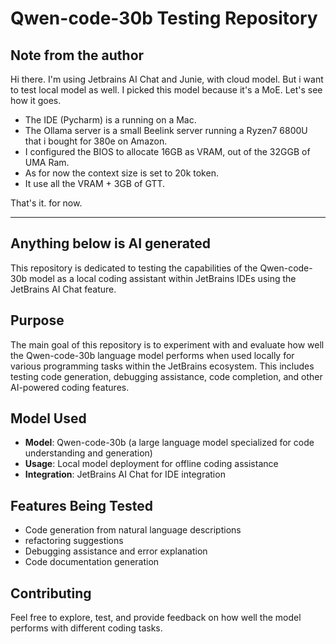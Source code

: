 # Qwen-code-30b Testing Repository

## Note from the author

Hi there. I'm using Jetbrains AI Chat and Junie, with cloud model.
But i want to test local model as well. I picked this model because it's a MoE.
Let's see how it goes.

- The IDE (Pycharm) is a running on a Mac.
- The Ollama server is a small Beelink server running a Ryzen7 6800U that i bought for 380e on Amazon.
- I configured the BIOS to allocate 16GB as VRAM, out of the 32GGB of UMA Ram.
- As for now the context size is set to 20k token.
- It use all the VRAM + 3GB of GTT.

That's it. for now.

----

## Anything below is AI generated

This repository is dedicated to testing the capabilities of the Qwen-code-30b model as a local coding assistant within JetBrains IDEs using the JetBrains AI Chat feature.

## Purpose

The main goal of this repository is to experiment with and evaluate how well the Qwen-code-30b language model performs when used locally for various programming tasks within the JetBrains ecosystem. This includes testing code generation, debugging assistance, code completion, and other AI-powered coding features.

## Model Used

- **Model**: Qwen-code-30b (a large language model specialized for code understanding and generation)
- **Usage**: Local model deployment for offline coding assistance
- **Integration**: JetBrains AI Chat for IDE integration

## Features Being Tested

- Code generation from natural language descriptions
- refactoring suggestions
- Debugging assistance and error explanation
- Code documentation generation

## Contributing

Feel free to explore, test, and provide feedback on how well the model performs with different coding tasks.
